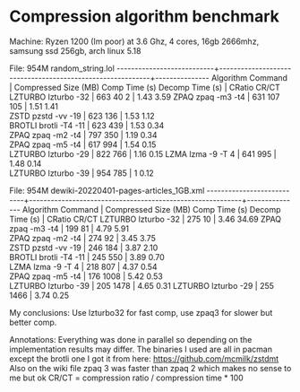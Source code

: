 # Compression algorithm benchmark 

Machine: Ryzen 1200 (Im poor) at 3.6 Ghz, 4 cores, 16gb 2666mhz, samsung ssd 256gb, arch linux 5.18


File:  954M    random_string.lol
---------------------------+-----------------------------------------------------------+---------------
Algorithm   Command        | Compressed Size (MB)    Comp Time (s)    Decomp Time (s)  | CRatio  CR/CT 
LZTURBO     lzturbo -32    | 663                     40               2                | 1.43    3.59 
ZPAQ        zpaq -m3 -t4   | 631                     107              105              | 1.51    1.41  
ZSTD        pzstd -vv -19  | 623                     136                               | 1.53    1.12  
BROTLI      brotli -T4 -11 | 623                     439                               | 1.53    0.34  
ZPAQ        zpaq -m2 -t4   | 797                     350                               | 1.19    0.34  
ZPAQ        zpaq -m5 -t4   | 617                     994                               | 1.54    0.15  
LZTURBO     lzturbo -29    | 822                     766                               | 1.16    0.15 
LZMA        lzma -9 -T 4   | 641                     995                               | 1.48    0.14   
LZTURBO     lzturbo -39    | 954                     785                               | 1       0.12



File:  954M    dewiki-20220401-pages-articles_1GB.xml 
---------------------------+-----------------------------------------------------------+---------------
Algorithm   Command        | Compressed Size (MB)    Comp Time (s)    Decomp Time (s)  | CRatio  CR/CT 
LZTURBO     lzturbo -32    | 275                     10                                | 3.46    34.69 
ZPAQ        zpaq -m3 -t4   | 199                     81                                | 4.79    5.91  
ZPAQ        zpaq -m2 -t4   | 274                     92                                | 3.45    3.75  
ZSTD        pzstd -vv -19  | 246                     184                               | 3.87    2.10  
BROTLI      brotli -T4 -11 | 245                     550                               | 3.89    0.70  
LZMA        lzma -9 -T 4   | 218                     807                               | 4.37    0.54   
ZPAQ        zpaq -m5 -t4   | 176                     1008                              | 5.42    0.53  
LZTURBO     lzturbo -39    | 205                     1478                              | 4.65    0.31 
LZTURBO     lzturbo -29    | 255                     1466                              | 3.74    0.25 



My conclusions: 
Use lzturbo32 for fast comp, use zpaq3 for slower but better comp. 



Annotations: 
Everything was done in parallel so depending on the implementation results may differ. 
The binaries I used are all in pacman except the brotli one I got it from here: https://github.com/mcmilk/zstdmt
Also on the wiki file zpaq 3 was faster than zpaq 2 which makes no sense to me but ok 
CR/CT = compression ratio / compression time * 100 
